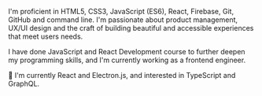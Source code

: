 I'm proficient in HTML5, CSS3, JavaScript (ES6), React, Firebase, Git, GitHub and command line. I'm passionate about product management, UX/UI design and the craft of building beautiful and accessible experiences that meet users needs.

 I have done   JavaScript and React Development course  to further deepen my programming skills, and I'm currently working as a frontend engineer.

🌱 I'm currently   React and Electron.js, and interested in TypeScript and GraphQL.
